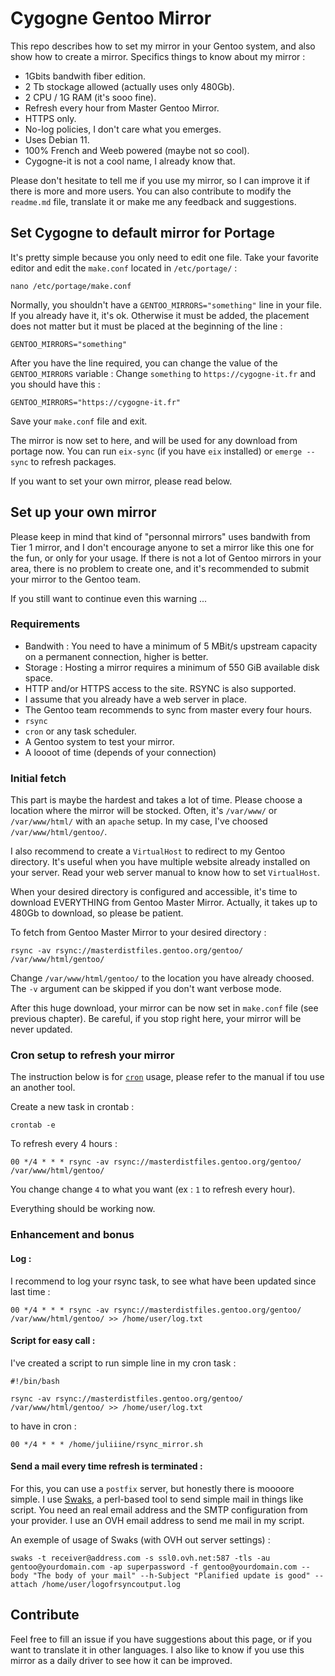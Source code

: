 # Cygogne Gentoo Mirror

This repo describes how to set my mirror in your Gentoo system, and also show how to create a mirror.
Specifics things to know about my mirror : 

- 1Gbits bandwith fiber edition.
- 2 Tb stockage allowed (actually uses only 480Gb).
- 2 CPU / 1G RAM (it's sooo fine).
- Refresh every hour from Master Gentoo Mirror.
- HTTPS only.
- No-log policies, I don't care what you emerges.
- Uses Debian 11.
- 100% French and Weeb powered (maybe not so cool).
- Cygogne-it is not a cool name, I already know that. 


 Please don't hesitate to tell me if you use my mirror, so I can improve it if there is more and more users.
 You can also contribute to modify the `readme.md` file, translate it or make me any feedback and suggestions.

## Set Cygogne to default mirror for Portage

It's pretty simple because you only need to edit one file. 
Take your favorite editor and edit the `make.conf` located in `/etc/portage/` :
```
nano /etc/portage/make.conf
```
Normally, you shouldn't have a `GENTOO_MIRRORS="something"` line in your file.
If you already have it, it's ok.
Otherwise it must be added, the placement does not matter but it must be placed at the beginning of the line :
```
GENTOO_MIRRORS="something"
```
After you have the line required, you can change the value of the `GENTOO_MIRRORS` variable :
Change `something` to `https://cygogne-it.fr` and you should have this :
```
GENTOO_MIRRORS="https://cygogne-it.fr"
```
Save your `make.conf` file and exit.

The mirror is now set to here, and will be used for any download from portage now.
You can run `eix-sync` (if you have `eix` installed) or `emerge --sync` to refresh packages.

If you want to set your own mirror, please read below.

## Set up your own mirror

Please keep in mind that kind of "personnal mirrors" uses bandwith from Tier 1 mirror, and I don't encourage anyone to set a mirror like this one for the fun, or only for your usage. If there is not a lot of Gentoo mirrors in your area, there is no problem to create one, and it's recommended to submit your mirror to the Gentoo team. 

If you still want to continue even this warning ...

### Requirements

- Bandwith : You need to have a minimum of 5 MBit/s upstream capacity on a permanent connection, higher is better.
- Storage : Hosting a mirror requires a minimum of 550 GiB available disk space.
- HTTP and/or HTTPS access to the site. RSYNC is also supported.
- I assume that you already have a web server in place.
- The Gentoo team recommends to sync from master every four hours.
- `rsync`
- `cron` or any task scheduler.
- A Gentoo system to test your mirror.
- A loooot of time (depends of your connection)

### Initial fetch

This part is maybe the hardest and takes a lot of time.
Please choose a location where the mirror will be stocked. 
Often, it's `/var/www/` or `/var/www/html/` with an `apache` setup.
In my case, I've choosed `/var/www/html/gentoo/`.

I also recommend to create a `VirtualHost` to redirect to my Gentoo directory.
It's useful when you have multiple website already installed on your server.
Read your web server manual to know how to set `VirtualHost`.

When your desired directory is configured and accessible, it's time to download EVERYTHING from Gentoo Master Mirror.
Actually, it takes up to 480Gb to download, so please be patient.

To fetch from Gentoo Master Mirror to your desired directory :
```
rsync -av rsync://masterdistfiles.gentoo.org/gentoo/ /var/www/html/gentoo/
```
Change `/var/www/html/gentoo/` to the location you have already choosed.
The `-v` argument can be skipped if you don't want verbose mode.

After this huge download, your mirror can be now set in `make.conf` file (see previous chapter).
Be careful, if you stop right here, your mirror will be never updated.

### Cron setup to refresh your mirror

The instruction below is for [`cron`](https://github.com/cronie-crond/cronie) usage, please refer to the manual if tou use an another tool.

Create a new task in crontab :
```
crontab -e
```
To refresh every 4 hours :
```
00 */4 * * * rsync -av rsync://masterdistfiles.gentoo.org/gentoo/ /var/www/html/gentoo/
```
You change change `4` to what you want (ex : `1` to refresh every hour).

Everything should be working now.

### Enhancement and bonus

#### Log :

I recommend to log your rsync task, to see what have been updated since last time : 

```
00 */4 * * * rsync -av rsync://masterdistfiles.gentoo.org/gentoo/ /var/www/html/gentoo/ >> /home/user/log.txt
```
 #### Script for easy call :

I've created a script to run simple line in my cron task :

```
#!/bin/bash

rsync -av rsync://masterdistfiles.gentoo.org/gentoo/ /var/www/html/gentoo/ >> /home/user/log.txt
```
to have in cron :

```
00 */4 * * * /home/juliiine/rsync_mirror.sh
```
#### Send a mail every time refresh is terminated :

For this, you can use a `postfix` server, but honestly there is moooore simple.
I use [Swaks](https://github.com/jetmore/swaks), a perl-based tool to send simple mail in things like script.
You need an real email address and the SMTP configuration from your provider.
I use an OVH email address to send me mail in my script.

An exemple of usage of Swaks (with OVH out server settings) :

```
swaks -t receiver@address.com -s ssl0.ovh.net:587 -tls -au gentoo@yourdomain.com -ap superpassword -f gentoo@yourdomain.com --body "The body of your mail" --h-Subject "Planified update is good" --attach /home/user/logofrsyncoutput.log
```

## Contribute

Feel free to fill an issue if you have suggestions about this page, or if you want to translate it in other languages.
I also like to know if you use this mirror as a daily driver to see how it can be improved.
